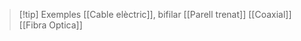 


>[!tip] Exemples
>[[Cable elèctric]], bifilar
>[[Parell trenat]]
>[[Coaxial]]
>[[Fibra Optica]]


